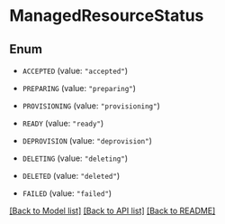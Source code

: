 # ManagedResourceStatus

## Enum


* `ACCEPTED` (value: `"accepted"`)

* `PREPARING` (value: `"preparing"`)

* `PROVISIONING` (value: `"provisioning"`)

* `READY` (value: `"ready"`)

* `DEPROVISION` (value: `"deprovision"`)

* `DELETING` (value: `"deleting"`)

* `DELETED` (value: `"deleted"`)

* `FAILED` (value: `"failed"`)


[[Back to Model list]](../README.md#documentation-for-models) [[Back to API list]](../README.md#documentation-for-api-endpoints) [[Back to README]](../README.md)


